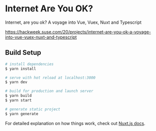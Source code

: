 # Internet Are You OK?
Internet, are you ok? A voyage into Vue, Vuex, Nuxt and Typescript

https://hackweek.suse.com/20/projects/internet-are-you-ok-a-voyage-into-vue-vuex-nuxt-and-typescript

## Build Setup

```bash
# install dependencies
$ yarn install

# serve with hot reload at localhost:3000
$ yarn dev

# build for production and launch server
$ yarn build
$ yarn start

# generate static project
$ yarn generate
```

For detailed explanation on how things work, check out [Nuxt.js docs](https://nuxtjs.org).
